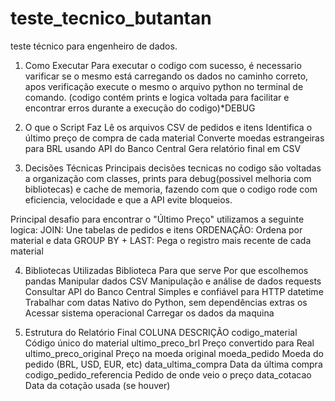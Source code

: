 # teste_tecnico_butantan
teste técnico para engenheiro de dados. 
1. Como Executar
Para executar o codigo com sucesso, é necessario varificar se o mesmo está carregando os dados no caminho correto, apos verificação execute o mesmo o arquivo python no terminal de comando.
(codigo contém prints e logica voltada para facilitar e encontrar erros durante a execução do codigo)*DEBUG

2. O que o Script Faz
Lê os arquivos CSV de pedidos e itens
Identifica o último preço de compra de cada material
Converte moedas estrangeiras para BRL usando API do Banco Central
Gera relatório final em CSV

3. Decisões Técnicas
Principais decisões tecnicas no codigo são voltadas a organização com classes, prints para debug(possivel melhoria com bibliotecas) e cache de memoria, fazendo com que o codigo rode com eficiencia, velocidade e que a API evite bloqueios.

Principal desafio para encontrar o "Último Preço" utilizamos a seguinte logica: 
JOIN: Une tabelas de pedidos e itens
ORDENAÇÃO: Ordena por material e data
GROUP BY + LAST: Pega o registro mais recente de cada material

4. Bibliotecas Utilizadas
Biblioteca     Para que serve                    Por que escolhemos 
pandas         Manipular dados CSV               Manipulação e análise de dados
requests       Consultar API do Banco Central    Simples e confiável para HTTP
datetime       Trabalhar com datas               Nativo do Python, sem dependências extras
os             Acessar sistema operacional       Carregar os dados da maquina

5. Estrutura do Relatório Final
COLUNA                      DESCRIÇÃO
codigo_material             Código único do material
ultimo_preco_brl            Preço convertido para Real
ultimo_preco_original       Preço na moeda original
moeda_pedido                Moeda do pedido (BRL, USD, EUR, etc)
data_ultima_compra          Data da última compra
codigo_pedido_referencia    Pedido de onde veio o preço
data_cotacao                Data da cotação usada (se houver)
